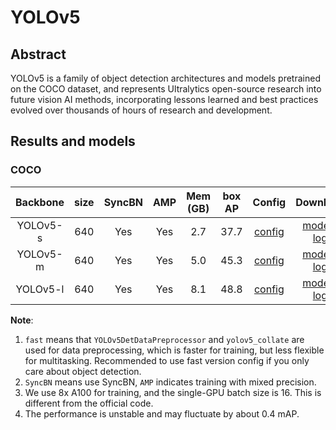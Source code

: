 # YOLOv5

<!-- [ALGORITHM] -->

## Abstract

YOLOv5 is a family of object detection architectures and models pretrained on the COCO dataset, and represents Ultralytics open-source research into future vision AI methods, incorporating lessons learned and best practices evolved over thousands of hours of research and development.

## Results and models

### COCO

| Backbone | size | SyncBN | AMP | Mem (GB) | box AP |                                                        Config                                                         |                                                                                                                                                                   Download                                                                                                                                                                   |
| :------: | :--: | :----: | :-: | :------: | :----: | :-------------------------------------------------------------------------------------------------------------------: | :------------------------------------------------------------------------------------------------------------------------------------------------------------------------------------------------------------------------------------------------------------------------------------------------------------------------------------------: |
| YOLOv5-s | 640  |  Yes   | Yes |   2.7    |  37.7  | [config](https://github.com/open-mmlab/mmyolo/tree/master/configs/yolov5/yolov5_s-v61_syncbn_fast_8xb16-300e_coco.py) | [model](https://download.openmmlab.com/mmyolo/v0/yolov5/yolov5_s-v61_syncbn_fast_8xb16-300e_coco/yolov5_s-v61_syncbn_fast_8xb16-300e_coco_20220918_084700-86e02187.pth) \| [log](https://download.openmmlab.com/mmyolo/v0/yolov5/yolov5_s-v61_syncbn_fast_8xb16-300e_coco/yolov5_s-v61_syncbn_fast_8xb16-300e_coco_20220918_084700.log.json) |
| YOLOv5-m | 640  |  Yes   | Yes |   5.0    |  45.3  | [config](https://github.com/open-mmlab/mmyolo/tree/master/configs/yolov5/yolov5_m-v61_syncbn_fast_8xb16-300e_coco.py) | [model](https://download.openmmlab.com/mmyolo/v0/yolov5/yolov5_m-v61_syncbn_fast_8xb16-300e_coco/yolov5_m-v61_syncbn_fast_8xb16-300e_coco_20220917_204944-516a710f.pth) \| [log](https://download.openmmlab.com/mmyolo/v0/yolov5/yolov5_m-v61_syncbn_fast_8xb16-300e_coco/yolov5_m-v61_syncbn_fast_8xb16-300e_coco_20220917_204944.log.json) |
| YOLOv5-l | 640  |  Yes   | Yes |   8.1    |  48.8  | [config](https://github.com/open-mmlab/mmyolo/tree/master/configs/yolov5/yolov5_l-v61_syncbn_fast_8xb16-300e_coco.py) | [model](https://download.openmmlab.com/mmyolo/v0/yolov5/yolov5_l-v61_syncbn_fast_8xb16-300e_coco/yolov5_l-v61_syncbn_fast_8xb16-300e_coco_20220917_031007-096ef0eb.pth) \| [log](https://download.openmmlab.com/mmyolo/v0/yolov5/yolov5_l-v61_syncbn_fast_8xb16-300e_coco/yolov5_l-v61_syncbn_fast_8xb16-300e_coco_20220917_031007.log.json) |

**Note**:

1. `fast` means that `YOLOv5DetDataPreprocessor` and `yolov5_collate` are used for data preprocessing, which is faster for training, but less flexible for multitasking. Recommended to use fast version config if you only care about object detection.
2. `SyncBN` means use SyncBN, `AMP` indicates training with mixed precision.
3. We use 8x A100 for training, and the single-GPU batch size is 16. This is different from the official code.
4. The performance is unstable and may fluctuate by about 0.4 mAP.
